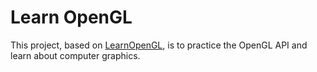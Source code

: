 # Learn OpenGL

This project, based on [LearnOpenGL](https://learnopengl.com/), is to practice the OpenGL API and learn about computer graphics.
